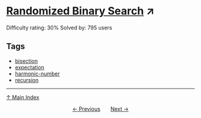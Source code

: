 # [Randomized Binary Search](https://projecteuler.net/problem=527) ↗️

Difficulty rating: 30%
Solved by: 795 users
## Tags

- [bisection](../tags/bisection.md)
- [expectation](../tags/expectation.md)
- [harmonic-number](../tags/harmonic-number.md)
- [recursion](../tags/recursion.md)



---

[↑ Main Index](../README.md)


<div align=center><a href='526.md'>← Previous</a> &nbsp;&nbsp; &nbsp;&nbsp;  <a href='528.md'>Next →</a></div>
